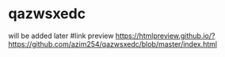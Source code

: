 # qazwsxedc
will be added later
#link preview
https://htmlpreview.github.io/?https://github.com/azim254/qazwsxedc/blob/master/index.html
